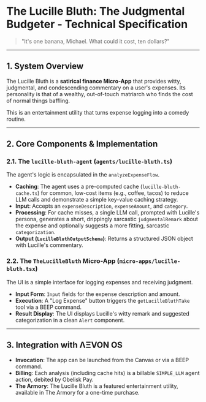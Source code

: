 # The Lucille Bluth: The Judgmental Budgeter - Technical Specification

> "It's one banana, Michael. What could it cost, ten dollars?"

---

## 1. System Overview

The Lucille Bluth is a **satirical finance Micro-App** that provides witty, judgmental, and condescending commentary on a user's expenses. Its personality is that of a wealthy, out-of-touch matriarch who finds the cost of normal things baffling.

This is an entertainment utility that turns expense logging into a comedy routine.

---

## 2. Core Components & Implementation

### 2.1. The `lucille-bluth-agent` (`agents/lucille-bluth.ts`)
The agent's logic is encapsulated in the `analyzeExpenseFlow`.
- **Caching**: The agent uses a pre-computed cache (`lucille-bluth-cache.ts`) for common, low-cost items (e.g., coffee, tacos) to reduce LLM calls and demonstrate a simple key-value caching strategy.
- **Input**: Accepts an `expenseDescription`, `expenseAmount`, and `category`.
- **Processing**: For cache misses, a single LLM call, prompted with Lucille's persona, generates a short, drippingly sarcastic `judgmentalRemark` about the expense and optionally suggests a more fitting, sarcastic `categorization`.
- **Output (`LucilleBluthOutputSchema`)**: Returns a structured JSON object with Lucille's commentary.

### 2.2. The `TheLucilleBluth` Micro-App (`micro-apps/lucille-bluth.tsx`)
The UI is a simple interface for logging expenses and receiving judgment.
- **Input Form**: `Input` fields for the expense description and amount.
- **Execution**: A "Log Expense" button triggers the `getLucilleBluthTake` tool via a BEEP command.
- **Result Display**: The UI displays Lucille's witty remark and suggested categorization in a clean `Alert` component.

---

## 3. Integration with ΛΞVON OS

- **Invocation**: The app can be launched from the Canvas or via a BEEP command.
- **Billing**: Each analysis (including cache hits) is a billable `SIMPLE_LLM` agent action, debited by Obelisk Pay.
- **The Armory**: The Lucille Bluth is a featured entertainment utility, available in The Armory for a one-time purchase.
